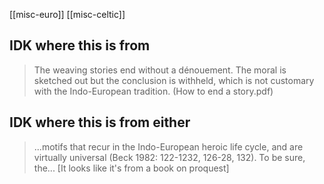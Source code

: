 [[misc-euro]]
[[misc-celtic]]



## IDK where this is from
> The weaving stories end without a dénouement. The moral is sketched out but the conclusion is withheld, which is not customary with the Indo-European tradition. (How to end a story.pdf)

## IDK where this is from either
> ...motifs that recur in the Indo-European heroic life cycle, and are virtually universal (Beck 1982: 122-1232, 126-28, 132). To be sure, the...
> [It looks like it's from a book on proquest]